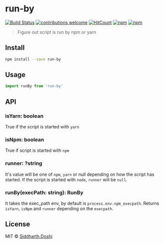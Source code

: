 # run-by

[![Build Status](https://travis-ci.org/doshisid/run-by.svg?branch=master)](https://travis-ci.org/doshisid/run-by) [![contributions welcome](https://img.shields.io/badge/contributions-welcome-brightgreen.svg?style=flat)](https://github.com/doshisid/run-by/issues) [![HitCount](http://hits.dwyl.io/doshisid/run-by.svg)](http://hits.dwyl.io/doshisid/run-by) [![npm](https://img.shields.io/npm/v/run-by.svg)](https://www.npmjs.com/package/run-by) [![npm](https://img.shields.io/npm/l/run-by.svg)](https://www.npmjs.com/package/run-by)

> Figure out script is run by npm or yarn

## Install

```bash
npm install --save run-by
```

## Usage

```js
import runBy from 'run-by'
```

## API

### isYarn: boolean

True if the script is started with `yarn`

### isNpm: boolean

True if script is started with `npm`

### runner: ?string

It's value will be one of `npm`, `yarn` or null depending on how the
script has started. If the script is started with `node`, `runner` will be
`null`.

### runBy(execPath: string): RunBy

It takes the exec_path env, by default is `process.env.npm_execpath`.
Returns `isYarn`, `isNpm` and `runner` depending on the `execpath`.

## License

MIT © [Siddharth Doshi](https://sid.sh)
